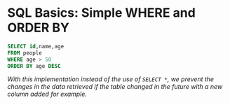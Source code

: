 # SQL Basics: Simple WHERE and ORDER BY
```sql
SELECT id,name,age 
FROM people
WHERE age > 50
ORDER BY age DESC
```
_With this implementation instead of the use of `SELECT *`, we prevent the changes in the data retrieved if the table changed in the future with a new column added for example._